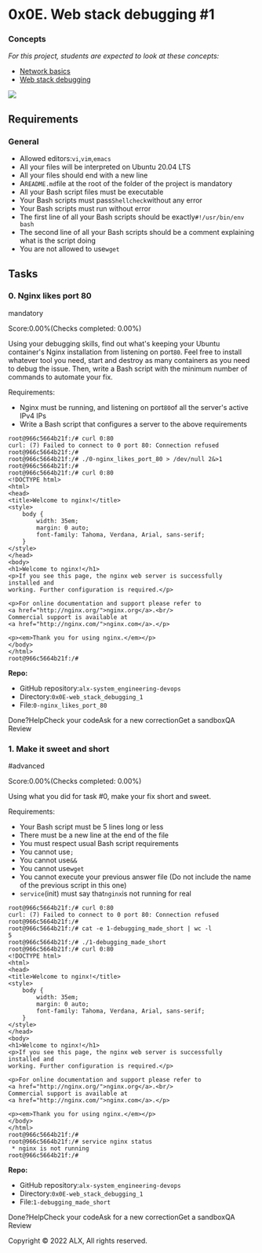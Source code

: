 0x0E. Web stack debugging #1
============================

### Concepts

*For this project, students are expected to look at these concepts:*

-   [Network basics](https://alx-intranet.hbtn.io/concepts/33)
-   [Web stack debugging](https://alx-intranet.hbtn.io/concepts/68)

![](https://s3.amazonaws.com/intranet-projects-files/holbertonschool-sysadmin_devops/271/B4eeypV.jpg)

Requirements
------------

### General

-   Allowed editors:`vi`,`vim`,`emacs`
-   All your files will be interpreted on Ubuntu 20.04 LTS
-   All your files should end with a new line
-   A`README.md`file at the root of the folder of the project is mandatory
-   All your Bash script files must be executable
-   Your Bash scripts must pass`Shellcheck`without any error
-   Your Bash scripts must run without error
-   The first line of all your Bash scripts should be exactly`#!/usr/bin/env bash`
-   The second line of all your Bash scripts should be a comment explaining what is the script doing
-   You are not allowed to use`wget`

Tasks
-----

### 0\. Nginx likes port 80

mandatory

Score:0.00%(Checks completed: 0.00%)

Using your debugging skills, find out what's keeping your Ubuntu container's Nginx installation from listening on port`80`. Feel free to install whatever tool you need, start and destroy as many containers as you need to debug the issue. Then, write a Bash script with the minimum number of commands to automate your fix.

Requirements:

-   Nginx must be running, and listening on port`80`of all the server's active IPv4 IPs
-   Write a Bash script that configures a server to the above requirements

```
root@966c5664b21f:/# curl 0:80
curl: (7) Failed to connect to 0 port 80: Connection refused
root@966c5664b21f:/#
root@966c5664b21f:/# ./0-nginx_likes_port_80 > /dev/null 2&>1
root@966c5664b21f:/#
root@966c5664b21f:/# curl 0:80
<!DOCTYPE html>
<html>
<head>
<title>Welcome to nginx!</title>
<style>
    body {
        width: 35em;
        margin: 0 auto;
        font-family: Tahoma, Verdana, Arial, sans-serif;
    }
</style>
</head>
<body>
<h1>Welcome to nginx!</h1>
<p>If you see this page, the nginx web server is successfully installed and
working. Further configuration is required.</p>

<p>For online documentation and support please refer to
<a href="http://nginx.org/">nginx.org</a>.<br/>
Commercial support is available at
<a href="http://nginx.com/">nginx.com</a>.</p>

<p><em>Thank you for using nginx.</em></p>
</body>
</html>
root@966c5664b21f:/#

```

**Repo:**

-   GitHub repository:`alx-system_engineering-devops`
-   Directory:`0x0E-web_stack_debugging_1`
-   File:`0-nginx_likes_port_80`

Done?HelpCheck your codeAsk for a new correctionGet a sandboxQA Review

### 1\. Make it sweet and short

#advanced

Score:0.00%(Checks completed: 0.00%)

Using what you did for task #0, make your fix short and sweet.

Requirements:

-   Your Bash script must be 5 lines long or less
-   There must be a new line at the end of the file
-   You must respect usual Bash script requirements
-   You cannot use`;`
-   You cannot use`&&`
-   You cannot use`wget`
-   You cannot execute your previous answer file (Do not include the name of the previous script in this one)
-   `service`(init) must say that`nginx`is not running  for real

```
root@966c5664b21f:/# curl 0:80
curl: (7) Failed to connect to 0 port 80: Connection refused
root@966c5664b21f:/#
root@966c5664b21f:/# cat -e 1-debugging_made_short | wc -l
5
root@966c5664b21f:/# ./1-debugging_made_short
root@966c5664b21f:/# curl 0:80
<!DOCTYPE html>
<html>
<head>
<title>Welcome to nginx!</title>
<style>
    body {
        width: 35em;
        margin: 0 auto;
        font-family: Tahoma, Verdana, Arial, sans-serif;
    }
</style>
</head>
<body>
<h1>Welcome to nginx!</h1>
<p>If you see this page, the nginx web server is successfully installed and
working. Further configuration is required.</p>

<p>For online documentation and support please refer to
<a href="http://nginx.org/">nginx.org</a>.<br/>
Commercial support is available at
<a href="http://nginx.com/">nginx.com</a>.</p>

<p><em>Thank you for using nginx.</em></p>
</body>
</html>
root@966c5664b21f:/#
root@966c5664b21f:/# service nginx status
 * nginx is not running
root@966c5664b21f:/#

```

**Repo:**

-   GitHub repository:`alx-system_engineering-devops`
-   Directory:`0x0E-web_stack_debugging_1`
-   File:`1-debugging_made_short`

Done?HelpCheck your codeAsk for a new correctionGet a sandboxQA Review

Copyright © 2022 ALX, All rights reserved.
